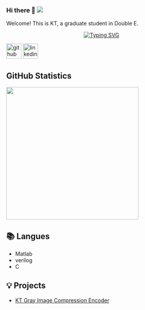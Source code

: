 ### Hi there 👋  ![](https://komarev.com/ghpvc/?username=putoze)

Welcome! This is KT, a graduate student in Double E.

<p align="center">
<a href="https://github.com/KTTU31">
    <img src="https://readme-typing-svg.demolab.com?font=Fira+Code&duration=3000&pause=10&color=B1AEF7&background=FFFFFF00&center=true&multiline=true&width=1000&height=80&lines=Researcher+%7C+Master+Student;Electrical+Engineering+%7C+Analog+IC+Design+%7C+Digital+IC+Design" alt="Typing SVG" />  

  
[<img src='https://cdn.jsdelivr.net/npm/simple-icons@3.0.1/icons/github.svg' alt='github' height='40'>](https://github.com/KTTU31)  [<img src='https://cdn.jsdelivr.net/npm/simple-icons@3.0.1/icons/linkedin.svg' alt='linkedin' height='40'>](https://www.linkedin.com/in/kt-tu-99487127b/)  
  
<!-- GitHub Statistics -->

## GitHub Statistics  

<div >  
  
<img height="350px" src="https://github-readme-stats.vercel.app/api/top-langs/?username=KTTU31&hide_border=true&show_icons=true&layout=pie&langs_count=6&theme=dracula"/>
  
  
## 📚 Langues  
  
- Matlab  
- verilog  
- C
  
## 💡 Projects
- [KT Gray Image Compression Encoder](https://github.com/KTTU31/2023_Spring_NCHU_SOC_Lab/tree/main/Final%20Project)
